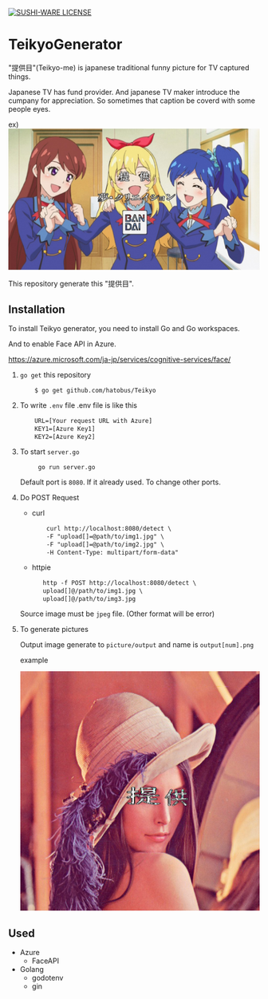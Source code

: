 [![SUSHI-WARE LICENSE](https://img.shields.io/badge/license-SUSHI--WARE%F0%9F%8D%A3-blue.svg)](https://github.com/MakeNowJust/sushi-ware)

# TeikyoGenerator
"提供目"(Teikyo-me) is japanese traditional funny picture for TV captured things.

Japanese TV has fund provider. And japanese TV maker introduce the cumpany for appreciation. So sometimes that caption be coverd with some people eyes.

ex)
![](./picture/document/TeikyomeAIKATSU.jpg)

This repository generate this "提供目".

## Installation
To install Teikyo generator, you need to install Go and Go workspaces.

And to enable Face API in Azure.

https://azure.microsoft.com/ja-jp/services/cognitive-services/face/

1. `go get` this repository
    ```
        $ go get github.com/hatobus/Teikyo
    ```

2. To write `.env` file
    .env file is like this
    ```
        URL=[Your request URL with Azure]
        KEY1=[Azure Key1]
        KEY2=[Azure Key2]
    ```
3. To start `server.go`
   ```
        go run server.go
   ```
   Default port is `8080`. If it already used. To change other ports.
4. Do POST Request
   
   - curl
        ```
            curl http://localhost:8080/detect \ 
            -F "upload[]=@path/to/img1.jpg" \
            -F "upload[]=@path/to/img2.jpg" \
            -H Content-Type: multipart/form-data"
        ```
   - httpie
        ```
           http -f POST http://localhost:8080/detect \
           upload[]@/path/to/img1.jpg \
           upload[]@/path/to/img3.jpg
        ```
    
    Source image must be `jpeg` file. (Other format will be error)

5. To generate pictures
    
    Output image generate to `picture/output` and name is `output[num].png`

    example

    ![lena](./picture/document/TeikyoLena.png)

## Used
- Azure 
    - FaceAPI
- Golang
    - godotenv
    - gin


